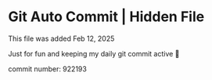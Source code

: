 # Git Auto Commit | Hidden File

This file was added Feb 12, 2025

Just for fun and keeping my daily git commit active 🤪

commit number: 922193
